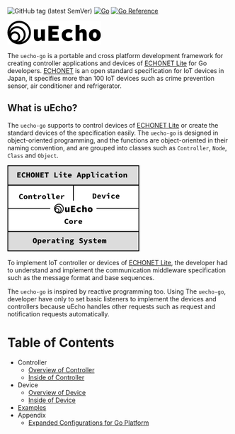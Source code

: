 ![GitHub tag (latest SemVer)](https://img.shields.io/github/v/tag/cybergarage/uecho-go)
[![Go](https://github.com/cybergarage/uecho-go/actions/workflows/make.yml/badge.svg)](https://github.com/cybergarage/uecho-go/actions/workflows/make.yml)
 [![Go Reference](https://pkg.go.dev/badge/github.com/cybergarage/uecho-go.svg)](https://pkg.go.dev/github.com/cybergarage/uecho-go)

![logo](https://raw.githubusercontent.com/cybergarage/uecho-go/master/doc/img/logo.png)

The `uecho-go` is a portable and cross platform development framework for creating controller applications and devices of [ECHONET Lite][enet] for Go developers. [ECHONET][enet] is an open standard specification for IoT devices in Japan, it specifies more than 100 IoT devices such as crime prevention sensor, air conditioner and refrigerator.

## What is uEcho?

The `uecho-go` supports to control devices of [ECHONET Lite][enet] or create the standard devices of the specification easily. The `uecho-go` is designed in object-oriented programming, and the functions are object-oriented in their naming convention, and are grouped into classes such as `Controller`, `Node`, `Class` and `Object`.

![framwork](https://raw.githubusercontent.com/cybergarage/uecho-go/master/doc/img/framework.png)

To implement IoT controller or devices of [ECHONET Lite][enet], the developer had to understand and implement the communication middleware specification such as the message format and base sequences.

The `uecho-go` is inspired by reactive programming too. Using The `uecho-go`, developer have only to set basic listeners to implement the devices and controllers because uEcho handles other requests such as request and notification requests automatically.

# Table of Contents

- Controller
  - [Overview of Controller](https://github.com/cybergarage/uecho-go/blob/master/doc/controller_overview.md)
  - [Inside of Controller](https://github.com/cybergarage/uecho-go/blob/master/doc/controller_inside.md)
- Device
  - [Overview of Device](https://github.com/cybergarage/uecho-go/blob/master/doc/device_overview.md)
  - [Inside of Device](https://github.com/cybergarage/uecho-go/blob/master/doc/device_inside.md)
- [Examples](https://github.com/cybergarage/uecho-go/blob/master/doc/examples.md)
- Appendix
  - [Expanded Configurations for Go Platform](https://github.com/cybergarage/uecho-go/blob/master/doc/extensions.md)

[enet]:http://echonet.jp/english/

